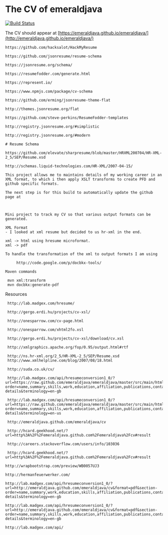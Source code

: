 # The CV of emeraldjava

[![Build Status](https://github.com/emeraldjava/emeraldjava/workflows/Maven/badge.svg)](https://github.com/emeraldjava/emeraldjava)

The CV should appear at [https://emeraldjava.github.io/emeraldjava/](http://emeraldjava.github.io/emeraldjava/)

    https://github.com/hacksalot/HackMyResume
    
    https://github.com/jsonresume/resume-schema
    
    https://jsonresume.org/schema/
    
    https://resumefodder.com/generate.html
    
    https://represent.io/
    
    https://www.npmjs.com/package/cv-schema
    
    https://github.com/erming/jsonresume-theme-flat
    
    http://themes.jsonresume.org/flat
    
    https://github.com/steve-perkins/ResumeFodder-templates
    
    http://registry.jsonresume.org/#simplistic
    
    http://registry.jsonresume.org/#modern
    
    # Resume Schema
    
    https://github.com/elevate/sharpresume/blob/master/HRXML200704/HR-XML-2_5/SEP/Resume.xsd
    
    http://schemas.liquid-technologies.com/HR-XML/2007-04-15/
    
    This project allows me to maintains details of my working career in an XML format, to which i then apply XSLT transforms to create PFD and github specific formats.
    
    The next step is for this build to automatically update the github page at
    
        
    
    Mini project to track my CV so that various output formats can be generated.
    
    XML Format
    - I looked at xml resume but decided to us hr-xml in the end.
    
    xml -> html using hresume microformat.
    xml -> pdf
    
    To handle the transformation of the xml to output formats I am using
    
         http://code.google.com/p/docbkx-tools/
    
    Maven commands

     mvn xml:transform
     mvn docbkx:generate-pdf

Resources     

     http://lab.madgex.com/hresume/

     http://gergo.erdi.hu/projects/cv-xsl/

     http://onesparrow.com/cv-page.html

     http://onesparrow.com/xhtml2fo.xsl

     http://gergo.erdi.hu/projects/cv-xsl/download/cv.xsl

     http://xmlgraphics.apache.org/fop/0.95/output.html#rtf

     http://ns.hr-xml.org/2_5/HR-XML-2_5/SEP/Resume.xsd
     http://www.xmlhelpline.com/blog/2007/08/18.html

     http://suda.co.uk/cv/

	 http://lab.madgex.com/api/hresumeconversion1_0/?url=https://raw.github.com/emeraldjava/emeraldjava/master/src/main/html/resume.html&format=pdf&section-order=name,summary,skills,work,education,affiliation,publications,contact-details&terminology=en-gb

     http://lab.madgex.com/api/hresumeconversion1_0/?url=https://raw.github.com/emeraldjava/emeraldjava/master/src/main/html/resume.html&format=word&section-order=name,summary,skills,work,education,affiliation,publications,contact-details&terminology=en-us

     http://emeraldjava.github.com/emeraldjava/cv

     http://hcard.geekhood.net/?url=http%3A%2F%2Femeraldjava.github.com%2Femeraldjava%2Fcv#result

     http://careers.stackoverflow.com/users/info/103036

     http://hcard.geekhood.net/?url=http%3A%2F%2Femeraldjava.github.com%2Femeraldjava%2Fcv#result

	http://wrapbootstrap.com/preview/WB0057UJ3

    http://hermanfeuerwerker.com/

	http://lab.madgex.com/api/hresumeconversion1_0/?url=http://emeraldjava.github.com/emeraldjava/cv&format=pdf&section-order=name,summary,work,education,skills,affiliation,publications,contact-details&terminology=en-gb

	http://lab.madgex.com/api/hresumeconversion1_0/?url=http://emeraldjava.github.com/emeraldjava/cv&format=pdf&section-order=name,summary,skills,work,education,affiliation,publications,contact-details&terminology=en-gb

	http://lab.madgex.com/api/